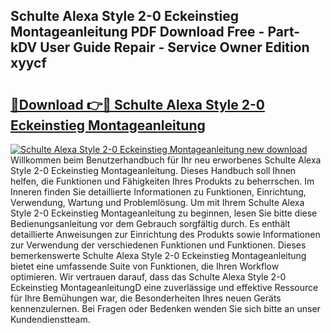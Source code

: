 ## Schulte Alexa Style 2-0 Eckeinstieg Montageanleitung PDF Download Free - Part-kDV User Guide Repair - Service Owner Edition xyycf

# <h2><a href="http://df7v39.blite.top/?on=Schulte+Alexa+Style+2-0+Eckeinstieg+Montageanleitung">🔗Download 👉🔴 Schulte Alexa Style 2-0 Eckeinstieg Montageanleitung</a></h2>

[![Schulte Alexa Style 2-0 Eckeinstieg Montageanleitung new download](https://i.imgur.com/lujVjoI.png)](http://df7v39.blite.top/?on=Schulte+Alexa+Style+2-0+Eckeinstieg+Montageanleitung)
Willkommen beim Benutzerhandbuch für Ihr neu erworbenes Schulte Alexa Style 2-0 Eckeinstieg Montageanleitung. Dieses Handbuch soll Ihnen helfen, die Funktionen und Fähigkeiten Ihres Produkts zu beherrschen. Im Inneren finden Sie detaillierte Informationen zu Funktionen, Einrichtung, Verwendung, Wartung und Problemlösung. Um mit Ihrem Schulte Alexa Style 2-0 Eckeinstieg Montageanleitung zu beginnen, lesen Sie bitte diese Bedienungsanleitung vor dem Gebrauch sorgfältig durch. Es enthält detaillierte Anweisungen zur Einrichtung des Produkts sowie Informationen zur Verwendung der verschiedenen Funktionen und Funktionen. Dieses bemerkenswerte Schulte Alexa Style 2-0 Eckeinstieg Montageanleitung bietet eine umfassende Suite von Funktionen, die Ihren Workflow optimieren. Wir vertrauen darauf, dass das Schulte Alexa Style 2-0 Eckeinstieg MontageanleitungD eine zuverlässige und effektive Ressource für Ihre Bemühungen war, die Besonderheiten Ihres neuen Geräts kennenzulernen. Bei Fragen oder Bedenken wenden Sie sich bitte an unser Kundendienstteam.
